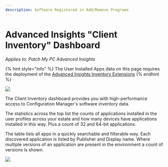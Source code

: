```yaml
---
description: Software Registered in Add/Remove Programs
---
```


# Advanced Insights "Client Inventory" Dashboard

_Applies to: Patch My PC Advanced Insights_

{% hint style="info" %}
The User Installed Apps data on this page requires the deployment of the  [Advanced Insights Inventory Extensions](../../advanced-insights-inventory-extensions/)
{% endhint %}

![](../../../_images/image%20%281546%29.png%20"Client%20Inventory%20Dashboard")

The Client Inventory dashboard provides you with high-performance access to Configuration Manager's software inventory data.&#x20;

The statistics across the top list the counts of applications installed in the user profiles across your estate and how many devices have applications installed in this way. Plus a count of 32 and 64-bit applications.

The table lists all apps in a quickly searchable and filterable way. Each discovered application is listed by Publisher and Display name. Where multiple versions of an application are present in the environment a count of versions is shown.

![](../../../_images/image%20%281549%29.png%20"Applying%20a%20Filter%20to%20the%20Publisher%20column")
